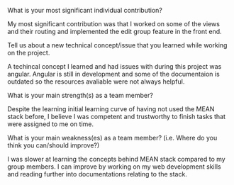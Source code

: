 What is your most significant individual contribution?

My most significant contribution was that I worked on some of the views and their routing and implemented the edit group feature in the front end.

Tell us about a new technical concept/issue that you learned while working on the project.

A techincal concept I learned and had issues with during this project was angular. Angular is still in development and some of the documentaion is outdated so the resources avaliable were not always helpful.

What is your main strength(s) as a team member?

Despite the learning initial learning curve of having not used the MEAN stack before, I believe I was competent and trustworthy to finish tasks that were assigned to me on time.

What is your main weakness(es) as a team member? (i.e. Where do you think you can/should improve?)

I was slower at learning the concepts behind MEAN stack compared to my group members. I can improve by working on my web development skills and reading further into documentations relating to the stack.

